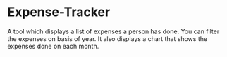 # Expense-Tracker
A tool which displays a list of expenses a person has done. You can filter the expenses on basis of year. It also displays a chart that shows the expenses done on each month.
